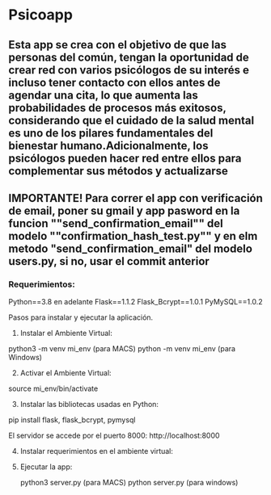 # Psicoapp
## Esta app se crea con el objetivo de que las personas del común, tengan la oportunidad de crear red con varios psicólogos de su interés e incluso tener contacto con ellos antes de agendar una cita, lo que aumenta las probabilidades de procesos más exitosos, considerando que el cuidado de la salud mental es uno de los pilares fundamentales del bienestar humano.Adicionalmente, los psicólogos pueden hacer red entre ellos para complementar sus métodos y actualizarse

## IMPORTANTE! Para correr el app con verificación de email, poner su gmail y app pasword en la funcion ""send_confirmation_email"" del modelo ""confirmation_hash_test.py"" y en elm metodo "send_confirmation_email" del modelo users.py, si no, usar el commit anterior


### Requerimientos:

Python==3.8 en adelante
Flask==1.1.2
Flask_Bcrypt==1.0.1
PyMySQL==1.0.2

Pasos para instalar y ejecutar la aplicación.

1. Instalar el Ambiente Virtual:

python3 -m venv mi_env (para MACS)
python -m venv mi_env (para Windows)

2. Activar el Ambiente Virtual:

source mi_env/bin/activate


3. Instalar las bibliotecas usadas en Python:

pip install flask, flask_bcrypt, pymysql


El servidor se accede por el puerto 8000:
http://localhost:8000


4. Instalar requerimientos en el ambiente virtual: 


5. Ejecutar la app:

    python3 server.py (para MACS)
    python server.py (para windows)
